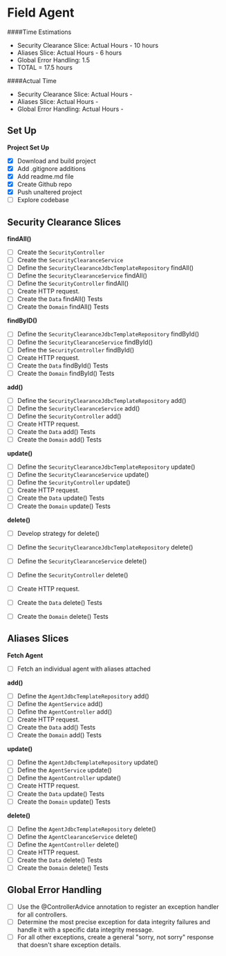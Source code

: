
# Field Agent


####Time Estimations
* Security Clearance Slice: Actual Hours - 10 hours
* Aliases Slice: Actual Hours - 6 hours
* Global Error Handling: 1.5
* TOTAL = 17.5 hours

####Actual Time
* Security Clearance Slice: Actual Hours - 
* Aliases Slice: Actual Hours -
* Global Error Handling: Actual Hours -



## Set Up

**Project Set Up**

* [x] Download and build project
* [x] Add .gitignore additions
* [x] Add readme.md file
* [x] Create Github repo
* [x] Push unaltered project
* [ ] Explore codebase

## Security Clearance Slices
**findAll()**
* [ ] Create the `SecurityController`
* [ ] Create the `SecurityClearanceService`
* [ ] Define the `SecurityClearanceJdbcTemplateRepository` findAll()
* [ ] Define the `SecurityClearanceService` findAll()
* [ ] Define the `SecurityController` findAll()
* [ ] Create HTTP request.
* [ ] Create the `Data` findAll() Tests
* [ ] Create the `Domain` findAll() Tests

**findByID()**
* [ ] Define the `SecurityClearanceJdbcTemplateRepository` findById()
* [ ] Define the `SecurityClearanceService` findById()
* [ ] Define the `SecurityController` findById()
* [ ] Create HTTP request.
* [ ] Create the `Data` findById() Tests
* [ ] Create the `Domain` findById() Tests

**add()**
* [ ] Define the `SecurityClearanceJdbcTemplateRepository` add()
* [ ] Define the `SecurityClearanceService` add()
* [ ] Define the `SecurityController` add()
* [ ] Create HTTP request.
* [ ] Create the `Data` add() Tests
* [ ] Create the `Domain` add() Tests

**update()**
* [ ] Define the `SecurityClearanceJdbcTemplateRepository` update()
* [ ] Define the `SecurityClearanceService` update()
* [ ] Define the `SecurityController` update()
* [ ] Create HTTP request.
* [ ] Create the `Data` update() Tests
* [ ] Create the `Domain` update() Tests

**delete()**
* [ ] Develop strategy for delete()
* [ ] Define the `SecurityClearanceJdbcTemplateRepository` delete()
* [ ] Define the `SecurityClearanceService` delete()
* [ ] Define the `SecurityController` delete()
* [ ] Create HTTP request.
* [ ] Create the `Data` delete() Tests
* [ ] Create the `Domain` delete() Tests



## Aliases Slices
**Fetch Agent**
* [ ] Fetch an individual agent with aliases attached

**add()**
* [ ] Define the `AgentJdbcTemplateRepository` add()
* [ ] Define the `AgentService` add()
* [ ] Define the `AgentController` add()
* [ ] Create HTTP request.
* [ ] Create the `Data` add() Tests
* [ ] Create the `Domain` add() Tests

**update()**
* [ ] Define the `AgentJdbcTemplateRepository` update()
* [ ] Define the `AgentService` update()
* [ ] Define the `AgentController` update()
* [ ] Create HTTP request.
* [ ] Create the `Data` update() Tests
* [ ] Create the `Domain` update() Tests

**delete()**
* [ ] Define the `AgentJdbcTemplateRepository` delete()
* [ ] Define the `AgentClearanceService` delete()
* [ ] Define the `AgentController` delete()
* [ ] Create HTTP request.
* [ ] Create the `Data` delete() Tests
* [ ] Create the `Domain` delete() Tests

## Global Error Handling
* [ ] Use the @ControllerAdvice annotation to register an exception handler for all controllers.
* [ ] Determine the most precise exception for data integrity failures and handle it with a specific data integrity message.
* [ ] For all other exceptions, create a general "sorry, not sorry" response that doesn't share exception details.
